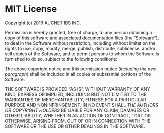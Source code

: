 # MIT License

Copyright (c) 2019 AUCNET IBS INC.

Permission is hereby granted, free of charge, to any person obtaining a copy
of this software and associated documentation files (the “Software”), to deal
in the Software without restriction, including without limitation the rights
to use, copy, modify, merge, publish, distribute, sublicense, and/or sell
copies of the Software, and to permit persons to whom the Software is
furnished to do so, subject to the following conditions:

The above copyright notice and this permission notice (_including the next
paragraph_) shall be included in all copies or substantial portions of the
Software.

THE SOFTWARE IS PROVIDED “AS IS”, WITHOUT WARRANTY OF ANY KIND, EXPRESS OR
IMPLIED, INCLUDING BUT NOT LIMITED TO THE WARRANTIES OF MERCHANTABILITY,
FITNESS FOR A PARTICULAR PURPOSE AND NONINFRINGEMENT. IN NO EVENT SHALL
_THE AUTHORS OR COPYRIGHT HOLDERS_ BE LIABLE FOR ANY CLAIM, DAMAGES OR OTHER
LIABILITY, WHETHER IN AN ACTION OF CONTRACT, TORT OR OTHERWISE, ARISING FROM,
OUT OF OR IN CONNECTION WITH THE SOFTWARE OR THE USE OR OTHER DEALINGS IN THE
SOFTWARE.
